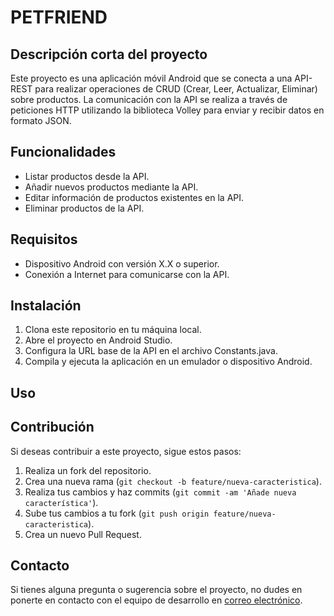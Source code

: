 # PETFRIEND

## Descripción corta del proyecto

Este proyecto es una aplicación móvil Android que se conecta a una API-REST para realizar operaciones de CRUD (Crear, Leer, Actualizar, Eliminar) sobre productos. La comunicación con la API se realiza a través de peticiones HTTP utilizando la biblioteca Volley para enviar y recibir datos en formato JSON.

## Funcionalidades

- Listar productos desde la API.
- Añadir nuevos productos mediante la API.
- Editar información de productos existentes en la API.
- Eliminar productos de la API.

## Requisitos

- Dispositivo Android con versión X.X o superior.
- Conexión a Internet para comunicarse con la API.

## Instalación

1. Clona este repositorio en tu máquina local.
2. Abre el proyecto en Android Studio.
3. Configura la URL base de la API en el archivo Constants.java.
4. Compila y ejecuta la aplicación en un emulador o dispositivo Android.

## Uso

## Contribución

Si deseas contribuir a este proyecto, sigue estos pasos:

1. Realiza un fork del repositorio.
2. Crea una nueva rama (`git checkout -b feature/nueva-caracteristica`).
3. Realiza tus cambios y haz commits (`git commit -am 'Añade nueva característica'`).
4. Sube tus cambios a tu fork (`git push origin feature/nueva-caracteristica`).
5. Crea un nuevo Pull Request.

## Contacto

Si tienes alguna pregunta o sugerencia sobre el proyecto, no dudes en ponerte en contacto con el equipo de desarrollo en [correo electrónico](mailto:lucashaberles811@gmail.com).
